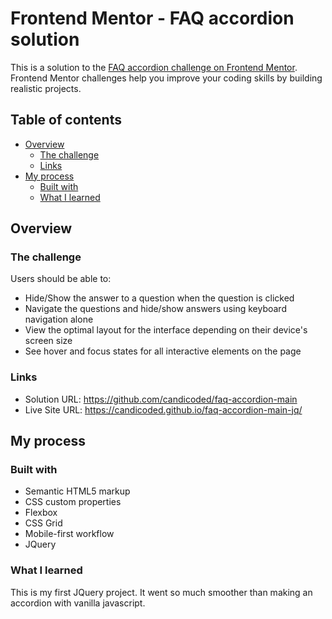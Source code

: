 # Frontend Mentor - FAQ accordion solution

This is a solution to the [FAQ accordion challenge on Frontend Mentor](https://www.frontendmentor.io/challenges/faq-accordion-wyfFdeBwBz). Frontend Mentor challenges help you improve your coding skills by building realistic projects. 

## Table of contents

- [Overview](#overview)
  - [The challenge](#the-challenge)
  - [Links](#links)
- [My process](#my-process)
  - [Built with](#built-with)
  - [What I learned](#what-i-learned)

## Overview

### The challenge

Users should be able to:

- Hide/Show the answer to a question when the question is clicked
- Navigate the questions and hide/show answers using keyboard navigation alone
- View the optimal layout for the interface depending on their device's screen size
- See hover and focus states for all interactive elements on the page

### Links

- Solution URL: https://github.com/candicoded/faq-accordion-main
- Live Site URL: https://candicoded.github.io/faq-accordion-main-jq/

## My process

### Built with

- Semantic HTML5 markup
- CSS custom properties
- Flexbox
- CSS Grid
- Mobile-first workflow
- JQuery

### What I learned
This is my first JQuery project. It went so much smoother than making an accordion with vanilla javascript.

